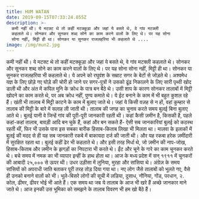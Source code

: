 ```yaml
---
title: HUM WATAN
date: 2019-09-15T07:33:24.855Z
description: >-
  कमी नहीं थी। ये मटक्ट थे तो कहीं मटक्कूड़ा और जहां ये बसते थे, वे गांव मटक्ली
  कहलाते थे। सोनकर और सुनकर शब्द सोने का काम करने वालों के लिए थे। पर यह सोना
  सोना नहीं, मिट्टी ही था। सोनकर या सुनकर राजलहरिया भी कहलाते थे ....
image: /img/mun2.jpg
---
```

कमी नहीं थी। ये मटक्ट थे तो कहीं मटक्कूड़ा और जहां ये बसते थे, वे गांव मटक्ली कहलाते थे। सोनकर और सुनकर शब्द सोने का काम करने वालों के लिए थे। पर यह सोना सोना नहीं, मिट्टी ही था। सोनकर या सुनकर राजलहरिया भी कहलाते थे। ये अपने को रघुवंश के सम्राट सगर के बेटों से जोड़ते थे। अश्वमेध यज्ञ के लिए छोड़े गए घोड़े की चोरी हो जाने पर सगर-पुत्रों ने उसको ढूंढ निकालने के लिए सारी पृथ्वी खोद डाली थी और अंत में कपिल मुनि के क्रोध के पात्र बन बैठे थे। उसी शाप के कारण सोनकर तालाबों में मिट्टी खोदने का काम करते थे, पर अब क्रोध नहीं, पुण्य कमाते थे। ये ईट बनाने के काम में भी बहुत कुशल रहे हैं। खंती भी तालाब में मिट्टी काटने के काम में बुलाए जाते थे। जहां ये किसी वज़ह से न हों, वहां कुम्हार से तालाब की मिट्टी के बारे में सलाह ली जाती थी। तालाब की जगह का चुनाव करते समय बुलई बिना बुलाए आते थे। बुलई यानी वे जिन्हें गांव की पूरी-पूरी जानकारी रहती थी। कहां कैसी ज़मीन है, किसकी है, पहले कहां-कहां तालाब, बावड़ी आदि बन चुके हैं, कहां और बन सकते हैं- ऐसी सब जानकारियां बुलई को कठस्थ रहती थीं, फिर भी उसके पास इस सबका बारीक हिसाब-किताब लिखा भी मिलता था। मालवा के इलाकों में बुलई की मदद से ही यह सब जानकारी रकबे में बाकायदा दर्ज की जाती थी। और यह रकबा हरेक ज़मींदारी में सुरक्षित रहता था। बुलई कहीं ढेर भी कहलाते थे। और इसी तरह मिर्धा थे, जो ज़मीन की नाप-जोख, हिसाब-किताब और ज़मीन के झगड़ों का निपटारा भी करते थे। ईंट और चूने के गारे का काम चुनकर करते थे। बचे समय में नमक का भी व्यापार इन्हीं के हाथ होता था। आज के मध्य प्रदेश में सन् १९११ में चुनकरों की आबादी २५,००० से ऊपर थी। उधर उड़ीसा में लुनिया, मुरहा और सांसिया थे। अंग्रेज़ के समय सांसियों को अपराधी जाति बताकर पूरी तरह तोड़ दिया गया था। नए लोग जैसे तालाबों को भूलते गए, वैसे ही उनको बनाने वालों को भी। भूले-बिसरे लोगों की सूची में लडिया, दुसाध, नौनिया, गोंड, परधान, २. कोल, ढीमर, ढीवर भोई भी आते हैं। एक समय था जब ये तालाब के आज भी खरे हैं अच्छे जानकार माने जाते थे। आज इनकी उस भूमिका को समझने के तालाब विवरण भी हम खो बैठे हैं।
